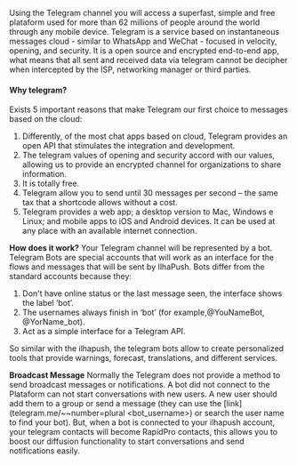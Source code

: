 Using the Telegram channel you will access a superfast, simple and free plataform used for more than 62 millions of people around the world through any mobile device. Telegram is a service based on instantaneous messages cloud - similar to WhatsApp and WeChat - focused in velocity, opening, and security. It is a open source and encrypted end-to-end app, what means that all sent and received data via telegram cannot be decipher when intercepted by the ISP, networking manager or third parties.

#### Why telegram? ####
Exists 5 important reasons that make Telegram our first choice to messages based on the cloud:

1. Differently, of the most chat apps based on cloud, Telegram provides an open API that stimulates the integration and development.
2. The telegram values of opening and security accord with our values, allowing us to provide an encrypted channel for organizations to share information.
3. It is totally free.
4. Telegram allow you to send until 30 messages per second – the same tax that a shortcode allows without a cost.
5. Telegram provides a web app; a desktop version to Mac, Windows e Linux; and mobile apps to iOS and Android devices. It can be used at any place with an available internet connection.

**How does it work?**
Your Telegram channel will be represented by a bot. Telegram Bots are special accounts that will work as an interface for the flows and messages that will be sent by IlhaPush. Bots differ from the standard accounts because they: 

1. Don't have online status or the last message seen, the interface shows the label ‘bot’.
2. The usernames always finish in ‘bot’ (for example,@YouNameBot, @YorName_bot).
3. Act as a simple interface for a Telegram API.

So similar with the ilhapush, the telegram bots allow to create personalized tools that provide warnings, forecast, translations, and different services.

**Broadcast Message**
Normally the Telegram does not provide a method to send broadcast messages or notifications.
A bot did not connect to the Plataform can not start conversations with new users. A new user should add them to a group or send a message (they can use the [link] (telegram.me/~~number=plural <bot_username>) 
or search the user name to find your bot). But, when a bot is connected to your ilhapush account, your telegram contacts will become RapidPro contacts, this allows you to boost our diffusion functionality to start conversations and send notifications easily.
